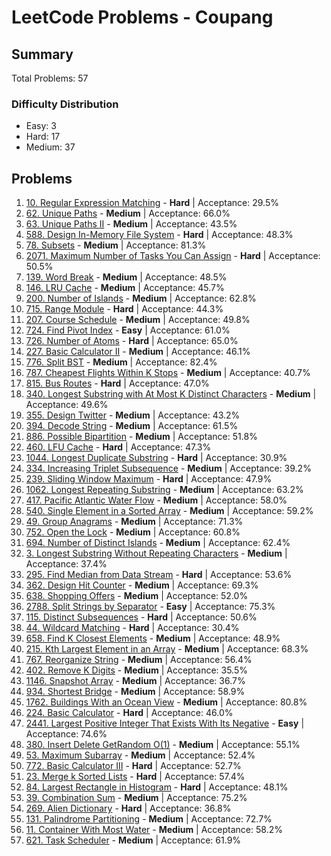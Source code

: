 # LeetCode Problems - Coupang

## Summary
Total Problems: 57

### Difficulty Distribution

- Easy: 3
- Hard: 17
- Medium: 37

## Problems

1. [10. Regular Expression Matching](https://leetcode.com/problems/regular-expression-matching/) - **Hard** | Acceptance: 29.5%
2. [62. Unique Paths](https://leetcode.com/problems/unique-paths/) - **Medium** | Acceptance: 66.0%
3. [63. Unique Paths II](https://leetcode.com/problems/unique-paths-ii/) - **Medium** | Acceptance: 43.5%
4. [588. Design In-Memory File System](https://leetcode.com/problems/design-in-memory-file-system/) - **Hard** | Acceptance: 48.3%
5. [78. Subsets](https://leetcode.com/problems/subsets/) - **Medium** | Acceptance: 81.3%
6. [2071. Maximum Number of Tasks You Can Assign](https://leetcode.com/problems/maximum-number-of-tasks-you-can-assign/) - **Hard** | Acceptance: 50.5%
7. [139. Word Break](https://leetcode.com/problems/word-break/) - **Medium** | Acceptance: 48.5%
8. [146. LRU Cache](https://leetcode.com/problems/lru-cache/) - **Medium** | Acceptance: 45.7%
9. [200. Number of Islands](https://leetcode.com/problems/number-of-islands/) - **Medium** | Acceptance: 62.8%
10. [715. Range Module](https://leetcode.com/problems/range-module/) - **Hard** | Acceptance: 44.3%
11. [207. Course Schedule](https://leetcode.com/problems/course-schedule/) - **Medium** | Acceptance: 49.8%
12. [724. Find Pivot Index](https://leetcode.com/problems/find-pivot-index/) - **Easy** | Acceptance: 61.0%
13. [726. Number of Atoms](https://leetcode.com/problems/number-of-atoms/) - **Hard** | Acceptance: 65.0%
14. [227. Basic Calculator II](https://leetcode.com/problems/basic-calculator-ii/) - **Medium** | Acceptance: 46.1%
15. [776. Split BST](https://leetcode.com/problems/split-bst/) - **Medium** | Acceptance: 82.4%
16. [787. Cheapest Flights Within K Stops](https://leetcode.com/problems/cheapest-flights-within-k-stops/) - **Medium** | Acceptance: 40.7%
17. [815. Bus Routes](https://leetcode.com/problems/bus-routes/) - **Hard** | Acceptance: 47.0%
18. [340. Longest Substring with At Most K Distinct Characters](https://leetcode.com/problems/longest-substring-with-at-most-k-distinct-characters/) - **Medium** | Acceptance: 49.6%
19. [355. Design Twitter](https://leetcode.com/problems/design-twitter/) - **Medium** | Acceptance: 43.2%
20. [394. Decode String](https://leetcode.com/problems/decode-string/) - **Medium** | Acceptance: 61.5%
21. [886. Possible Bipartition](https://leetcode.com/problems/possible-bipartition/) - **Medium** | Acceptance: 51.8%
22. [460. LFU Cache](https://leetcode.com/problems/lfu-cache/) - **Hard** | Acceptance: 47.3%
23. [1044. Longest Duplicate Substring](https://leetcode.com/problems/longest-duplicate-substring/) - **Hard** | Acceptance: 30.9%
24. [334. Increasing Triplet Subsequence](https://leetcode.com/problems/increasing-triplet-subsequence/) - **Medium** | Acceptance: 39.2%
25. [239. Sliding Window Maximum](https://leetcode.com/problems/sliding-window-maximum/) - **Hard** | Acceptance: 47.9%
26. [1062. Longest Repeating Substring](https://leetcode.com/problems/longest-repeating-substring/) - **Medium** | Acceptance: 63.2%
27. [417. Pacific Atlantic Water Flow](https://leetcode.com/problems/pacific-atlantic-water-flow/) - **Medium** | Acceptance: 58.0%
28. [540. Single Element in a Sorted Array](https://leetcode.com/problems/single-element-in-a-sorted-array/) - **Medium** | Acceptance: 59.2%
29. [49. Group Anagrams](https://leetcode.com/problems/group-anagrams/) - **Medium** | Acceptance: 71.3%
30. [752. Open the Lock](https://leetcode.com/problems/open-the-lock/) - **Medium** | Acceptance: 60.8%
31. [694. Number of Distinct Islands](https://leetcode.com/problems/number-of-distinct-islands/) - **Medium** | Acceptance: 62.4%
32. [3. Longest Substring Without Repeating Characters](https://leetcode.com/problems/longest-substring-without-repeating-characters/) - **Medium** | Acceptance: 37.4%
33. [295. Find Median from Data Stream](https://leetcode.com/problems/find-median-from-data-stream/) - **Hard** | Acceptance: 53.6%
34. [362. Design Hit Counter](https://leetcode.com/problems/design-hit-counter/) - **Medium** | Acceptance: 69.3%
35. [638. Shopping Offers](https://leetcode.com/problems/shopping-offers/) - **Medium** | Acceptance: 52.0%
36. [2788. Split Strings by Separator](https://leetcode.com/problems/split-strings-by-separator/) - **Easy** | Acceptance: 75.3%
37. [115. Distinct Subsequences](https://leetcode.com/problems/distinct-subsequences/) - **Hard** | Acceptance: 50.6%
38. [44. Wildcard Matching](https://leetcode.com/problems/wildcard-matching/) - **Hard** | Acceptance: 30.4%
39. [658. Find K Closest Elements](https://leetcode.com/problems/find-k-closest-elements/) - **Medium** | Acceptance: 48.9%
40. [215. Kth Largest Element in an Array](https://leetcode.com/problems/kth-largest-element-in-an-array/) - **Medium** | Acceptance: 68.3%
41. [767. Reorganize String](https://leetcode.com/problems/reorganize-string/) - **Medium** | Acceptance: 56.4%
42. [402. Remove K Digits](https://leetcode.com/problems/remove-k-digits/) - **Medium** | Acceptance: 35.5%
43. [1146. Snapshot Array](https://leetcode.com/problems/snapshot-array/) - **Medium** | Acceptance: 36.7%
44. [934. Shortest Bridge](https://leetcode.com/problems/shortest-bridge/) - **Medium** | Acceptance: 58.9%
45. [1762. Buildings With an Ocean View](https://leetcode.com/problems/buildings-with-an-ocean-view/) - **Medium** | Acceptance: 80.8%
46. [224. Basic Calculator](https://leetcode.com/problems/basic-calculator/) - **Hard** | Acceptance: 46.0%
47. [2441. Largest Positive Integer That Exists With Its Negative](https://leetcode.com/problems/largest-positive-integer-that-exists-with-its-negative/) - **Easy** | Acceptance: 74.6%
48. [380. Insert Delete GetRandom O(1)](https://leetcode.com/problems/insert-delete-getrandom-o1/) - **Medium** | Acceptance: 55.1%
49. [53. Maximum Subarray](https://leetcode.com/problems/maximum-subarray/) - **Medium** | Acceptance: 52.4%
50. [772. Basic Calculator III](https://leetcode.com/problems/basic-calculator-iii/) - **Hard** | Acceptance: 52.7%
51. [23. Merge k Sorted Lists](https://leetcode.com/problems/merge-k-sorted-lists/) - **Hard** | Acceptance: 57.4%
52. [84. Largest Rectangle in Histogram](https://leetcode.com/problems/largest-rectangle-in-histogram/) - **Hard** | Acceptance: 48.1%
53. [39. Combination Sum](https://leetcode.com/problems/combination-sum/) - **Medium** | Acceptance: 75.2%
54. [269. Alien Dictionary](https://leetcode.com/problems/alien-dictionary/) - **Hard** | Acceptance: 36.8%
55. [131. Palindrome Partitioning](https://leetcode.com/problems/palindrome-partitioning/) - **Medium** | Acceptance: 72.7%
56. [11. Container With Most Water](https://leetcode.com/problems/container-with-most-water/) - **Medium** | Acceptance: 58.2%
57. [621. Task Scheduler](https://leetcode.com/problems/task-scheduler/) - **Medium** | Acceptance: 61.9%